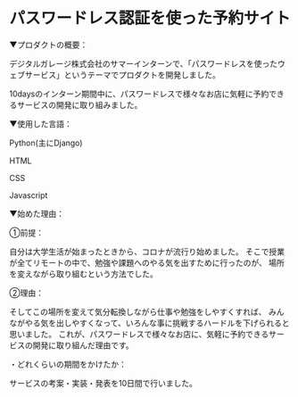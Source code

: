 # パスワードレス認証を使った予約サイト
▼プロダクトの概要：

デジタルガレージ株式会社のサマーインターンで、「パスワードレスを使ったウェブサービス」というテーマでプロダクトを開発しました。

10daysのインターン期間中に、パスワードレスで様々なお店に気軽に予約できるサービスの開発に取り組みました。

▼使用した言語：

Python(主にDjango)

HTML

CSS

Javascript

▼始めた理由：

①前提：

自分は大学生活が始まったときから、コロナが流行り始めました。
そこで授業が全てリモートの中で、勉強や課題へのやる気を出すために行ったのが、
場所を変えながら取り組むという方法でした。

②理由：

そしてこの場所を変えて気分転換しながら仕事や勉強をしやすくすれば、
みんながやる気を出しやすくなって、いろんな事に挑戦するハードルを下げられると思いました。
これが、パスワードレスで様々なお店に、気軽に予約できるサービスの開発に取り組んだ理由です。


・どれくらいの期間をかけたか：

サービスの考案・実装・発表を10日間で行いました。
